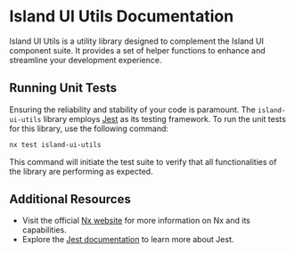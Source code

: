 # Island UI Utils Documentation

Island UI Utils is a utility library designed to complement the Island UI component suite. It provides a set of helper functions to enhance and streamline your development experience.

## Running Unit Tests

Ensuring the reliability and stability of your code is paramount. The `island-ui-utils` library employs [Jest](https://jestjs.io) as its testing framework. To run the unit tests for this library, use the following command:

```bash
nx test island-ui-utils
```

This command will initiate the test suite to verify that all functionalities of the library are performing as expected.

## Additional Resources

- Visit the official [Nx website](https://nx.dev) for more information on Nx and its capabilities.
- Explore the [Jest documentation](https://jestjs.io/docs/getting-started) to learn more about Jest.